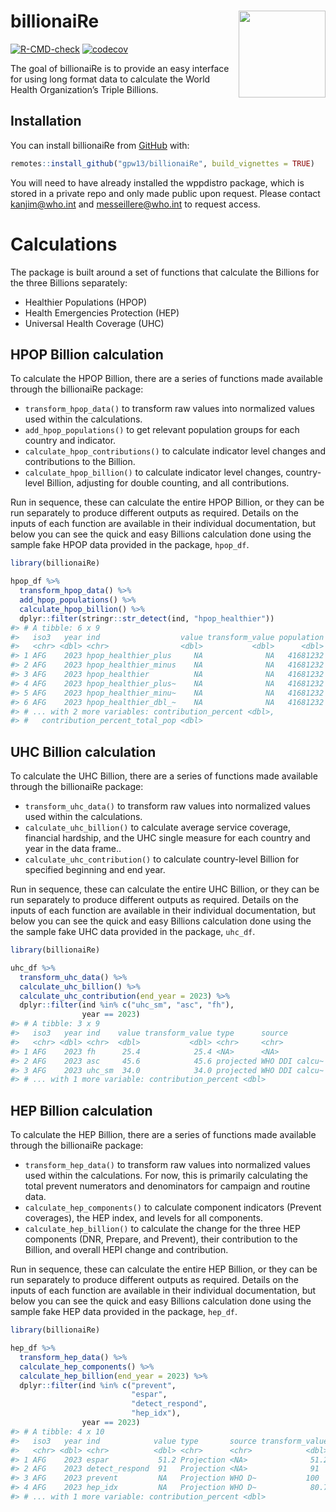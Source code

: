 
<!-- README.md is generated from README.Rmd. Please edit that file -->

# billionaiRe <a href='https://github.com/gpw13/billionaiRe'><img src='man/figures/logo.png' align="right" height="139" /></a>

<!-- badges: start -->
[![R-CMD-check](https://github.com/gpw13/billionaiRe/actions/workflows/R-CMD-check.yaml/badge.svg)](https://github.com/gpw13/billionaiRe/actions/workflows/R-CMD-check.yaml)
[![codecov](https://codecov.io/gh/gpw13/billionaiRe/branch/main/graph/badge.svg?token=IT9RI3OOKV)](https://codecov.io/gh/gpw13/billionaiRe)
<!-- badges: end -->

The goal of billionaiRe is to provide an easy interface for using long
format data to calculate the World Health Organization’s Triple
Billions.

## Installation

You can install billionaiRe from [GitHub](https://github.com/) with:

``` r
remotes::install_github("gpw13/billionaiRe", build_vignettes = TRUE)
```

You will need to have already installed the wppdistro package, which is
stored in a private repo and only made public upon request. Please
contact <kanjim@who.int> and <messeillere@who.int> to request access.

# Calculations

The package is built around a set of functions that calculate the
Billions for the three Billions separately:

-   Healthier Populations (HPOP)
-   Health Emergencies Protection (HEP)
-   Universal Health Coverage (UHC)

## HPOP Billion calculation

To calculate the HPOP Billion, there are a series of functions made
available through the billionaiRe package:

-   `transform_hpop_data()` to transform raw values into normalized
    values used within the calculations.
-   `add_hpop_populations()` to get relevant population groups for each
    country and indicator.
-   `calculate_hpop_contributions()` to calculate indicator level
    changes and contributions to the Billion.
-   `calculate_hpop_billion()` to calculate indicator level changes,
    country-level Billion, adjusting for double counting, and all
    contributions.

Run in sequence, these can calculate the entire HPOP Billion, or they
can be run separately to produce different outputs as required. Details
on the inputs of each function are available in their individual
documentation, but below you can see the quick and easy Billions
calculation done using the sample fake HPOP data provided in the
package, `hpop_df`.

``` r
library(billionaiRe)

hpop_df %>%
  transform_hpop_data() %>%
  add_hpop_populations() %>%
  calculate_hpop_billion() %>%
  dplyr::filter(stringr::str_detect(ind, "hpop_healthier"))
#> # A tibble: 6 x 9
#>   iso3   year ind                  value transform_value population contribution
#>   <chr> <dbl> <chr>                <dbl>           <dbl>      <dbl>        <dbl>
#> 1 AFG    2023 hpop_healthier_plus     NA              NA   41681232    25608812.
#> 2 AFG    2023 hpop_healthier_minus    NA              NA   41681232   -35897603.
#> 3 AFG    2023 hpop_healthier          NA              NA   41681232   -10288791.
#> 4 AFG    2023 hpop_healthier_plus~    NA              NA   41681232    30125312.
#> 5 AFG    2023 hpop_healthier_minu~    NA              NA   41681232   -69269569.
#> 6 AFG    2023 hpop_healthier_dbl_~    NA              NA   41681232   -39144257.
#> # ... with 2 more variables: contribution_percent <dbl>,
#> #   contribution_percent_total_pop <dbl>
```

## UHC Billion calculation

To calculate the UHC Billion, there are a series of functions made
available through the billionaiRe package:

-   `transform_uhc_data()` to transform raw values into normalized
    values used within the calculations.
-   `calculate_uhc_billion()` to calculate average service coverage,
    financial hardship, and the UHC single measure for each country and
    year in the data frame..
-   `calculate_uhc_contribution()` to calculate country-level Billion
    for specified beginning and end year.

Run in sequence, these can calculate the entire UHC Billion, or they can
be run separately to produce different outputs as required. Details on
the inputs of each function are available in their individual
documentation, but below you can see the quick and easy Billions
calculation done using the the sample fake UHC data provided in the
package, `uhc_df`.

``` r
library(billionaiRe)

uhc_df %>%
  transform_uhc_data() %>%
  calculate_uhc_billion() %>%
  calculate_uhc_contribution(end_year = 2023) %>%
  dplyr::filter(ind %in% c("uhc_sm", "asc", "fh"),
                year == 2023)
#> # A tibble: 3 x 9
#>   iso3   year ind    value transform_value type      source         contribution
#>   <chr> <dbl> <chr>  <dbl>           <dbl> <chr>     <chr>                 <dbl>
#> 1 AFG    2023 fh      25.4            25.4 <NA>      <NA>               2963536.
#> 2 AFG    2023 asc     45.6            45.6 projected WHO DDI calcu~     1607136.
#> 3 AFG    2023 uhc_sm  34.0            34.0 projected WHO DDI calcu~      -38238.
#> # ... with 1 more variable: contribution_percent <dbl>
```

## HEP Billion calculation

To calculate the HEP Billion, there are a series of functions made
available through the billionaiRe package:

-   `transform_hep_data()` to transform raw values into normalized
    values used within the calculations. For now, this is primarily
    calculating the total prevent numerators and denominators for
    campaign and routine data.
-   `calculate_hep_components()` to calculate component indicators
    (Prevent coverages), the HEP index, and levels for all components.
-   `calculate_hep_billion()` to calculate the change for the three HEP
    components (DNR, Prepare, and Prevent), their contribution to the
    Billion, and overall HEPI change and contribution.

Run in sequence, these can calculate the entire HEP Billion, or they can
be run separately to produce different outputs as required. Details on
the inputs of each function are available in their individual
documentation, but below you can see the quick and easy Billions
calculation done using the sample fake HEP data provided in the package,
`hep_df`.

``` r
library(billionaiRe)

hep_df %>%
  transform_hep_data() %>%
  calculate_hep_components() %>%
  calculate_hep_billion(end_year = 2023) %>%
  dplyr::filter(ind %in% c("prevent",
                           "espar",
                           "detect_respond",
                           "hep_idx"),
                year == 2023)
#> # A tibble: 4 x 10
#>   iso3   year ind            value type       source transform_value level contribution
#>   <chr> <dbl> <chr>          <dbl> <chr>      <chr>            <dbl> <dbl>        <dbl>
#> 1 AFG    2023 espar           51.2 Projection <NA>              51.2     3     4680802.
#> 2 AFG    2023 detect_respond  91   Projection <NA>              91       5     2084062.
#> 3 AFG    2023 prevent         NA   Projection WHO D~           100       5           0 
#> 4 AFG    2023 hep_idx         NA   Projection WHO D~            80.7     4     6764864.
#> # ... with 1 more variable: contribution_percent <dbl>
```
